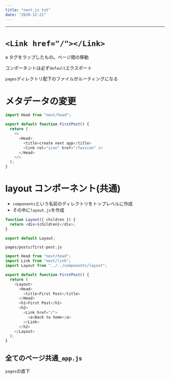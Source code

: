 ```yaml
---
title: "next.js tut"
date: "2020-12-21"
---
```


---

# `<Link href="/"></Link>`

a タグをラップしたもの。ページ間の移動

コンポーネントは必ず`default`エクスポート

`pages`ディレクトリ配下のファイルがルーティングになる

# メタデータの変更

```javascript
import Head from "next/head";

export default function FirstPost() {
  return (
    <>
      <Head>
        <title>create next app</title>
        <link rel="icon" href="/favicon" />
      </Head>
    </>
  );
}
```

# layout コンポーネント(共通)

- `components`という名前のディレクトリをトップレベルに作成
- その中に`layout.js`を作成

```javascript
function Layout({ children }) {
  return <div>{children}</div>;
}

export default Layout;
```

`pages/posts/first-post.js`

```javascript
import Head from "next/head";
import Link from "next/link";
import Layout from "../../components/layout";

export default function FirstPost() {
  return (
    <Layout>
      <Head>
        <title>First Post</title>
      </Head>
      <h1>First Post</h1>
      <h2>
        <Link href="/">
          <a>Back to home</a>
        </Link>
      </h2>
    </Layout>
  );
}
```

## 全てのページ共通`_app.js`

`pages`の直下
